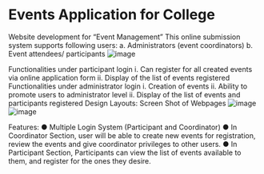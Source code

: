 # Events Application for College

Website development for “Event Management”
This online submission system supports following users:
a. Administrators (event coordinators)
b. Event attendees/ participants
![image](https://user-images.githubusercontent.com/77098641/115434239-19308800-a226-11eb-8087-c18d86c29456.png)


Functionalities under participant login
i. Can register for all created events via online application form
ii. Display of the list of events registered
Functionalities under administrator login
i. Creation of events
ii. Ability to promote users to administrator level
ii. Display of the list of events and participants registered
Design Layouts: Screen Shot of Webpages
![image](https://user-images.githubusercontent.com/77098641/115434239-19308800-a226-11eb-8087-c18d86c29456.png)
![image](https://user-images.githubusercontent.com/77098641/115434383-42511880-a226-11eb-8086-d92f4e8db5f3.png)

Features:
● Multiple Login System (Participant and Coordinator)
● In Coordinator Section, user will be able to create new events for registration,
review the events and give coordinator privileges to other users.
● In Participant Section, Participants can view the list of events available to
them, and register for the ones they desire.

